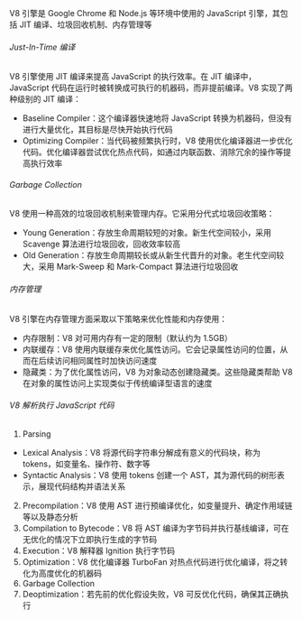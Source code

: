 V8 引擎是 Google Chrome 和 Node.js 等环境中使用的 JavaScript 引擎，其包括 JIT 编译、垃圾回收机制、内存管理等

###### Just-In-Time 编译

V8 引擎使用 JIT 编译来提高 JavaScript 的执行效率。在 JIT 编译中，JavaScript 代码在运行时被转换成可执行的机器码，而非提前编译。V8 实现了两种级别的 JIT 编译：

- Baseline Compiler：这个编译器快速地将 JavaScript 转换为机器码，但没有进行大量优化，其目标是尽快开始执行代码
- Optimizing Compiler：当代码被频繁执行时，V8 使用优化编译器进一步优化代码。优化编译器尝试优化热点代码，如通过内联函数、消除冗余的操作等提高执行效率

###### Garbage Collection

V8 使用一种高效的垃圾回收机制来管理内存。它采用分代式垃圾回收策略：

- Young Generation：存放生命周期较短的对象。新生代空间较小，采用 Scavenge 算法进行垃圾回收，回收效率较高
- Old Generation：存放生命周期较长或从新生代晋升的对象。老生代空间较大，采用 Mark-Sweep 和 Mark-Compact 算法进行垃圾回收

###### 内存管理

V8 引擎在内存管理方面采取以下策略来优化性能和内存使用：

- 内存限制：V8 对可用内存有一定的限制（默认约为 1.5GB）
- 内联缓存：V8 使用内联缓存来优化属性访问。它会记录属性访问的位置，从而在后续访问相同属性时加快访问速度
- 隐藏类：为了优化属性访问，V8 为对象动态创建隐藏类。这些隐藏类帮助 V8 在对象的属性访问上实现类似于传统编译型语言的速度

###### V8 解析执行 JavaScript 代码

1. Parsing

- Lexical Analysis：V8 将源代码字符串分解成有意义的代码块，称为 tokens，如变量名、操作符、数字等
- Syntactic Analysis：V8 使用 tokens 创建一个 AST，其为源代码的树形表示，展现代码结构并语法关系

2. Precompilation：V8 使用 AST 进行预编译优化，如变量提升、确定作用域链等以及静态分析
3. Compilation to Bytecode：V8 将 AST 编译为字节码并执行基线编译，可在无优化的情况下立即执行生成的字节码
4. Execution：V8 解释器 Ignition 执行字节码
5. Optimization：V8 优化编译器 TurboFan 对热点代码进行优化编译，将之转化为高度优化的机器码
6. Garbage Collection
7. Deoptimization：若先前的优化假设失败，V8 可反优化代码，确保其正确执行
